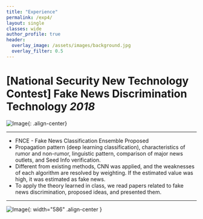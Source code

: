 ```yaml
---  
title: "Experience"
permalink: /exp4/
layout: single
classes: wide
author_profile: true
header:
  overlay_image: /assets/images/background.jpg
  overlay_filter: 0.5
---
```

  

# [National Security New Technology Contest] Fake News Discrimination Technology *2018*

![Image](https://haribojun.github.io/assets/images/exp_4.png){: .align-center}


---

- FNCE - Fake News Classification Ensemble Proposed
- Propagation pattern (deep learning classification), characteristics of rumor and non-rumor, linguistic pattern, comparison of major news outlets, and Seed Info verification.
- Different from existing methods, CNN was applied, and the weaknesses of each algorithm are resolved by weighting.
If the estimated value was high, it was estimated as fake news.
- To apply the theory learned in class, we read papers related to fake news discrimination, proposed ideas, and presented them.


---
  

![Image](https://haribojun.github.io/assets/images/exp_13.png){: width="586" .align-center }




